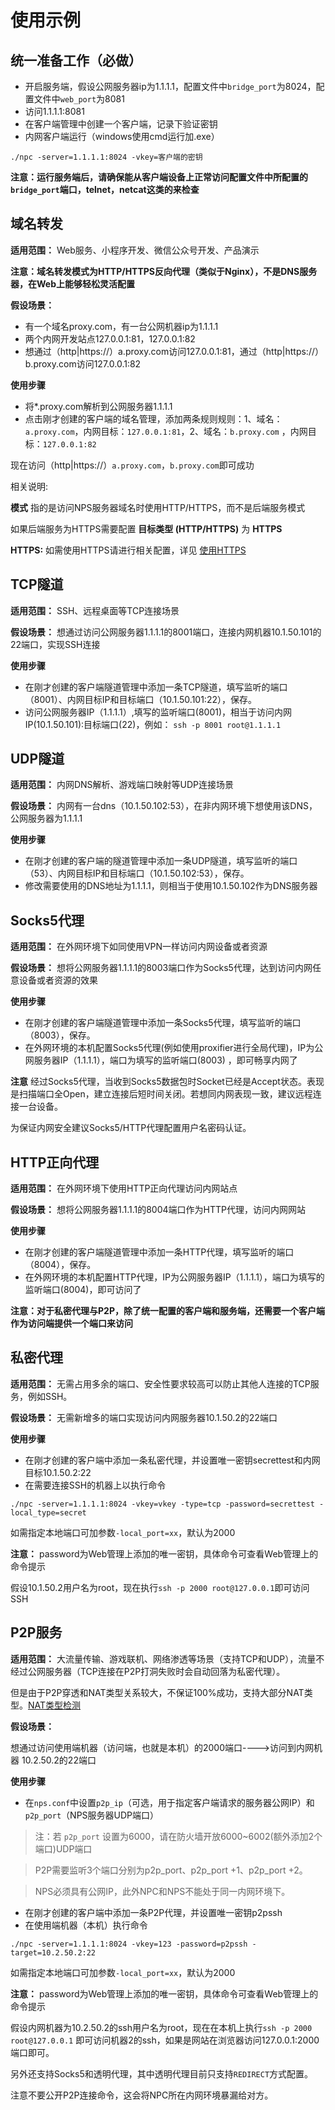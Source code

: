 # 使用示例

## 统一准备工作（必做）

- 开启服务端，假设公网服务器ip为1.1.1.1，配置文件中`bridge_port`为8024，配置文件中`web_port`为8081
- 访问1.1.1.1:8081
- 在客户端管理中创建一个客户端，记录下验证密钥
- 内网客户端运行（windows使用cmd运行加.exe）

```shell
./npc -server=1.1.1.1:8024 -vkey=客户端的密钥
```

**注意：运行服务端后，请确保能从客户端设备上正常访问配置文件中所配置的`bridge_port`端口，telnet，netcat这类的来检查**

## 域名转发

**适用范围：** Web服务、小程序开发、微信公众号开发、产品演示

**注意：域名转发模式为HTTP/HTTPS反向代理（类似于Nginx），不是DNS服务器，在Web上能够轻松灵活配置**

**假设场景：**

- 有一个域名proxy.com，有一台公网机器ip为1.1.1.1
- 两个内网开发站点127.0.0.1:81，127.0.0.1:82
- 想通过（http|https://）a.proxy.com访问127.0.0.1:81，通过（http|https://）b.proxy.com访问127.0.0.1:82

**使用步骤**

- 将*.proxy.com解析到公网服务器1.1.1.1
- 点击刚才创建的客户端的域名管理，添加两条规则规则：1、域名：`a.proxy.com`，内网目标：`127.0.0.1:81`，2、域名：`b.proxy.com`
  ，内网目标：`127.0.0.1:82`

现在访问（http|https://）`a.proxy.com`，`b.proxy.com`即可成功

相关说明:

**模式** 指的是访问NPS服务器域名时使用HTTP/HTTPS，而不是后端服务模式

如果后端服务为HTTPS需要配置 **目标类型 (HTTP/HTTPS)** 为 **HTTPS**

**HTTPS:** 如需使用HTTPS请进行相关配置，详见 [使用HTTPS](/nps_extend?id=使用https)

## TCP隧道

**适用范围：**  SSH、远程桌面等TCP连接场景

**假设场景：**
想通过访问公网服务器1.1.1.1的8001端口，连接内网机器10.1.50.101的22端口，实现SSH连接

**使用步骤**

- 在刚才创建的客户端隧道管理中添加一条TCP隧道，填写监听的端口（8001）、内网目标IP和目标端口（10.1.50.101:22），保存。
- 访问公网服务器IP（1.1.1.1）,填写的监听端口(8001)，相当于访问内网IP(10.1.50.101):目标端口(22)，例如：
  `ssh -p 8001 root@1.1.1.1`

## UDP隧道

**适用范围：**  内网DNS解析、游戏端口映射等UDP连接场景

**假设场景：**
内网有一台dns（10.1.50.102:53），在非内网环境下想使用该DNS，公网服务器为1.1.1.1

**使用步骤**

- 在刚才创建的客户端的隧道管理中添加一条UDP隧道，填写监听的端口（53）、内网目标IP和目标端口（10.1.50.102:53），保存。
- 修改需要使用的DNS地址为1.1.1.1，则相当于使用10.1.50.102作为DNS服务器

## Socks5代理

**适用范围：**  在外网环境下如同使用VPN一样访问内网设备或者资源

**假设场景：**
想将公网服务器1.1.1.1的8003端口作为Socks5代理，达到访问内网任意设备或者资源的效果

**使用步骤**

- 在刚才创建的客户端隧道管理中添加一条Socks5代理，填写监听的端口（8003），保存。
- 在外网环境的本机配置Socks5代理(例如使用proxifier进行全局代理)，IP为公网服务器IP（1.1.1.1），端口为填写的监听端口(8003)
  ，即可畅享内网了

**注意**
经过Socks5代理，当收到Socks5数据包时Socket已经是Accept状态。表现是扫描端口全Open，建立连接后短时间关闭。若想同内网表现一致，建议远程连接一台设备。

为保证内网安全建议Socks5/HTTP代理配置用户名密码认证。

## HTTP正向代理

**适用范围：**  在外网环境下使用HTTP正向代理访问内网站点

**假设场景：**
想将公网服务器1.1.1.1的8004端口作为HTTP代理，访问内网网站

**使用步骤**

- 在刚才创建的客户端隧道管理中添加一条HTTP代理，填写监听的端口（8004），保存。
- 在外网环境的本机配置HTTP代理，IP为公网服务器IP（1.1.1.1），端口为填写的监听端口(8004)，即可访问了

**注意：对于私密代理与P2P，除了统一配置的客户端和服务端，还需要一个客户端作为访问端提供一个端口来访问**

## 私密代理

**适用范围：**  无需占用多余的端口、安全性要求较高可以防止其他人连接的TCP服务，例如SSH。

**假设场景：**
无需新增多的端口实现访问内网服务器10.1.50.2的22端口

**使用步骤**

- 在刚才创建的客户端中添加一条私密代理，并设置唯一密钥secrettest和内网目标10.1.50.2:22
- 在需要连接SSH的机器上以执行命令

```
./npc -server=1.1.1.1:8024 -vkey=vkey -type=tcp -password=secrettest -local_type=secret
```

如需指定本地端口可加参数`-local_port=xx`，默认为2000

**注意：** password为Web管理上添加的唯一密钥，具体命令可查看Web管理上的命令提示

假设10.1.50.2用户名为root，现在执行`ssh -p 2000 root@127.0.0.1`即可访问SSH

## P2P服务

**适用范围：**
大流量传输、游戏联机、网络渗透等场景（支持TCP和UDP），流量不经过公网服务器（TCP连接在P2P打洞失败时会自动回落为私密代理）。

但是由于P2P穿透和NAT类型关系较大，不保证100%成功，支持大部分NAT类型。[NAT类型检测](/npc_extend?id=nat类型检测)

**假设场景：**

想通过访问使用端机器（访问端，也就是本机）的2000端口---->访问到内网机器 10.2.50.2的22端口

**使用步骤**

- 在`nps.conf`中设置`p2p_ip`（可选，用于指定客户端请求的服务器公网IP）和`p2p_port`（NPS服务器UDP端口）

> 注：若 `p2p_port` 设置为6000，请在防火墙开放6000~6002(额外添加2个端口)UDP端口

> P2P需要监听3个端口分别为p2p_port、p2p_port +1、p2p_port +2。

> NPS必须具有公网IP，此外NPC和NPS不能处于同一内网环境下。

- 在刚才创建的客户端中添加一条P2P代理，并设置唯一密钥p2pssh
- 在使用端机器（本机）执行命令

```
./npc -server=1.1.1.1:8024 -vkey=123 -password=p2pssh -target=10.2.50.2:22
```

如需指定本地端口可加参数`-local_port=xx`，默认为2000

**注意：** password为Web管理上添加的唯一密钥，具体命令可查看Web管理上的命令提示

假设内网机器为10.2.50.2的ssh用户名为root，现在在本机上执行`ssh -p 2000 root@127.0.0.1`
即可访问机器2的ssh，如果是网站在浏览器访问127.0.0.1:2000端口即可。

另外还支持Socks5和透明代理，其中透明代理目前只支持`REDIRECT`方式配置。

注意不要公开P2P连接命令，这会将NPC所在内网环境暴漏给对方。
